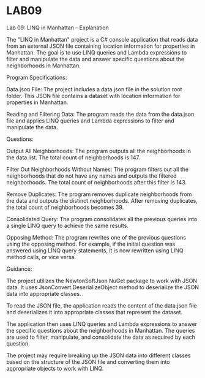 # LAB09
Lab 09: LINQ in Manhattan - Explanation

The "LINQ in Manhattan" project is a C# console application that reads data from an external JSON file containing location information for properties in Manhattan. The goal is to use LINQ queries and Lambda expressions to filter and manipulate the data and answer specific questions about the neighborhoods in Manhattan.

Program Specifications:

Data.json File: The project includes a data.json file in the solution root folder. This JSON file contains a dataset with location information for properties in Manhattan.

Reading and Filtering Data: The program reads the data from the data.json file and applies LINQ queries and Lambda expressions to filter and manipulate the data.

Questions:

Output All Neighborhoods: The program outputs all the neighborhoods in the data list. The total count of neighborhoods is 147.

Filter Out Neighborhoods Without Names: The program filters out all the neighborhoods that do not have any names and outputs the filtered neighborhoods. The total count of neighborhoods after this filter is 143.

Remove Duplicates: The program removes duplicate neighborhoods from the data and outputs the distinct neighborhoods. After removing duplicates, the total count of neighborhoods becomes 39.

Consolidated Query: The program consolidates all the previous queries into a single LINQ query to achieve the same results.

Opposing Method: The program rewrites one of the previous questions using the opposing method. For example, if the initial question was answered using LINQ query statements, it is now rewritten using LINQ method calls, or vice versa.

Guidance:

The project utilizes the NewtonSoftJson NuGet package to work with JSON data. It uses JsonConvert.DeserializeObject<T> method to deserialize the JSON data into appropriate classes.

To read the JSON file, the application reads the content of the data.json file and deserializes it into appropriate classes that represent the dataset.

The application then uses LINQ queries and Lambda expressions to answer the specific questions about the neighborhoods in Manhattan. The queries are used to filter, manipulate, and consolidate the data as required by each question.

The project may require breaking up the JSON data into different classes based on the structure of the JSON file and converting them into appropriate objects to work with LINQ.
